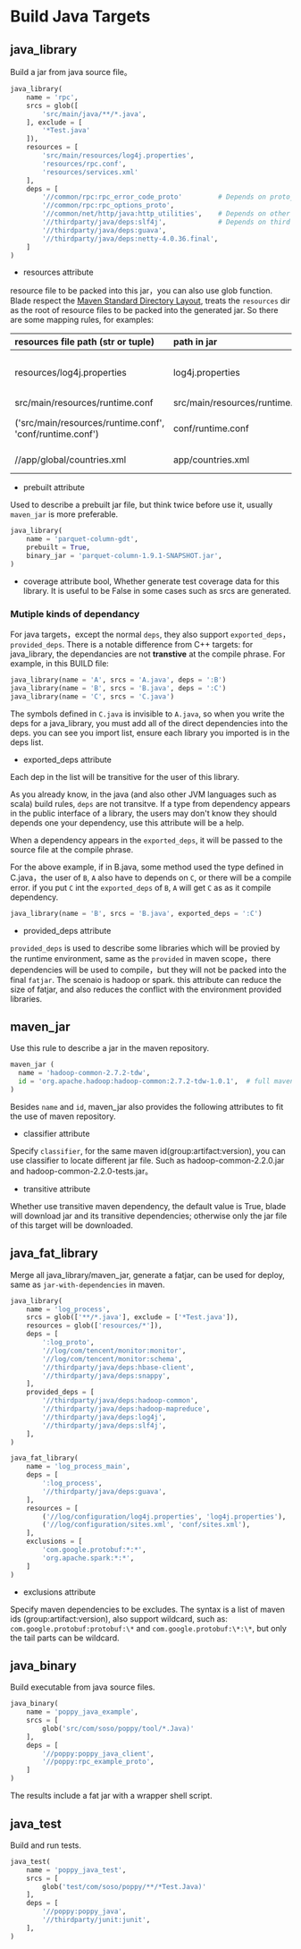 # Build Java Targets #

## java_library ##

Build a jar from java source file。

```python
java_library(
    name = 'rpc',
    srcs = glob([
        'src/main/java/**/*.java',
    ], exclude = [
        '*Test.java'
    ]),
    resources = [
        'src/main/resources/log4j.properties',
        'resources/rpc.conf',
        'resources/services.xml'
    ],
    deps = [
        '//common/rpc:rpc_error_code_proto'         # Depends on proto_libraries
        '//common/rpc:rpc_options_proto',
        '//common/net/http/java:http_utilities',    # Depends on other java libraries
        '//thirdparty/java/deps:slf4j',             # Depends on third party java libraries
        '//thirdparty/java/deps:guava',
        '//thirdparty/java/deps:netty-4.0.36.final',
    ]
)
```

- resources attribute

resource file to be packed into this jar，you can also use glob function.
Blade respect the [Maven Standard Directory Layout](https://maven.apache.org/guides/introduction/introduction-to-the-standard-directory-layout.html),
treats the `resources` dir as the root of resource files to be packed into the generated jar.
So there are some mapping rules, for examples:

resources file path (str or tuple)|path in jar| description
|:----|:----|----|
resources/log4j.properties|log4j.properties | starts after the `resources` dir
src/main/resources/runtime.conf|src/main/resources/runtime.conf | ditto
('src/main/resources/runtime.conf', 'conf/runtime.conf')|conf/runtime.conf | manual rename the packed file
//app/global/countries.xml|app/countries.xml | can't find the root

- prebuilt attribute

Used to describe a prebuilt jar file, but think twice before use it, usually `maven_jar` is more preferable.

```python
java_library(
    name = 'parquet-column-gdt',
    prebuilt = True,
    binary_jar = 'parquet-column-1.9.1-SNAPSHOT.jar',
)
```

- coverage attribute
  bool, Whether generate test coverage data for this library. It is useful to be False in some cases such as srcs are generated.

### Mutiple kinds of dependancy ###

For java targets，except the normal `deps`, they also support `exported_deps`，`provided_deps`.
There is a notable difference from C++ targets: for java_library, the dependancies are not **transtive** at the compile phrase.
For example, in this BUILD file:

```python
java_library(name = 'A', srcs = 'A.java', deps = ':B')
java_library(name = 'B', srcs = 'B.java', deps = ':C')
java_library(name = 'C', srcs = 'C.java')
```

The symbols defined in `C.java` is invisible to `A.java`, so when you write the deps for a
java_library, you must add all of the direct dependencies into the deps. you can see you import
list, ensure each library you imported is in the deps list.

- exported_deps attribute

Each dep in the list will be transitive for the user of this library.

As you already know, in the java (and also other JVM languages such as scala) build rules, `deps` are not transitve.
If a type from dependency appears in the public interface of a library, the users may don't know
they should depends one your dependency, use this attribute will be a help.

When a dependency appears in the `exported_deps`, it will be passed to the source file at the compile phrase.

For the above example, if in B.java, some method used the type defined in C.java，the user of `B`,
`A` also have to depends on `C`, or there will be a compile error. if you put `C` int the
`exported_deps` of `B`, `A` will get `C` as as it compile dependency.

```python
java_library(name = 'B', srcs = 'B.java', exported_deps = ':C')
```

- provided_deps attribute

`provided_deps` is used to describe some libraries which will be provied by the runtime environment,
same as the `provided` in maven scope，there dependencies will be used to compile，but they will
not be packed into the final `fatjar`. The scenaio is hadoop or spark. this attribute can reduce
the size of fatjar, and also reduces the conflict with the environment provided libraries.

## maven_jar ##

Use this rule to describe a jar in the maven repository.

```python
maven_jar (
  name = 'hadoop-common-2.7.2-tdw',
  id = 'org.apache.hadoop:hadoop-common:2.7.2-tdw-1.0.1',  # full maven artifact id
)
```

Besides `name` and `id`, maven_jar also provides the following attributes to fit the use of maven repository.

- classifier attribute

Specify `classifier`, for the same maven id(group:artifact:version), you can use classifier to locate different jar file.
Such as hadoop-common-2.2.0.jar and hadoop-common-2.2.0-tests.jar。

- transitive attribute

Whether use transitive maven dependency, the default value is True, blade will download jar and its
transitive dependencies; otherwise only the jar file of this target will be downloaded.

## java_fat_library ##

Merge all java_library/maven_jar, generate a fatjar, can be used for deploy, same as `jar-with-dependencies` in maven.

```python
java_library(
    name = 'log_process',
    srcs = glob(['**/*.java'], exclude = ['*Test.java']),
    resources = glob(['resources/*']),
    deps = [
        ':log_proto',
        '//log/com/tencent/monitor:monitor',
        '//log/com/tencent/monitor:schema',
        '//thirdparty/java/deps:hbase-client',
        '//thirdparty/java/deps:snappy',
    ],
    provided_deps = [
        '//thirdparty/java/deps:hadoop-common',
        '//thirdparty/java/deps:hadoop-mapreduce',
        '//thirdparty/java/deps:log4j',
        '//thirdparty/java/deps:slf4j',
    ],
)

java_fat_library(
    name = 'log_process_main',
    deps = [
        ':log_process',
        '//thirdparty/java/deps:guava',
    ],
    resources = [
        ('//log/configuration/log4j.properties', 'log4j.properties'),
        ('//log/configuration/sites.xml', 'conf/sites.xml'),
    ],
    exclusions = [
        'com.google.protobuf:*:*',
        'org.apache.spark:*:*',
    ]
)

```

- exclusions attribute

Specify maven dependencies to be excludes. The syntax is a list of maven ids
(group:artifact:version), also support wildcard, such as:
`com.google.protobuf:protobuf:\*` and `com.google.protobuf:\*:\*`, but only the tail parts can be wildcard.

## java_binary ##

Build executable from java source files.

```python
java_binary(
    name = 'poppy_java_example',
    srcs = [
        glob('src/com/soso/poppy/tool/*.Java)'
    ],
    deps = [
        '//poppy:poppy_java_client',
        '//poppy:rpc_example_proto',
    ]
)
```

The results include a fat jar with a wrapper shell script.

## java_test ##

Build and run tests.

```python
java_test(
    name = 'poppy_java_test',
    srcs = [
        glob('test/com/soso/poppy/**/*Test.Java)'
    ],
    deps = [
        '//poppy:poppy_java',
        '//thirdparty/junit:junit',
    ],
)
```
